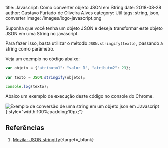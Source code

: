 title: Javascript: Como converter objeto JSON em String
date: 2018-08-28
author: Gustavo Furtado de Oliveira Alves
category: Util
tags: string, json, converter
image: /images/logo-javascript.png

Suponha que você tenha um objeto JSON e deseja transformar este objeto JSON em uma String no javascript.

Para fazer isso, basta utilizar o método `JSON.stringify(texto)`, passando a string como parâmetro.

Veja um exemplo no código abaixo:

```javascript
var objeto = {"atributo1": "valor 1", "atributo2": 23};

var texto = JSON.stringify(objeto);

console.log(texto);
```

Abaixo um exemplo de execução deste código no console do Chrome.

![Exemplo de conversão de uma string em um objeto json em Javascript](/images/converte-json-para-string-em-javascript.gif){:style="width:100%;padding:10px;"}

## Referências

1. [Mozila: JSON.stringify](https://developer.mozilla.org/en-US/docs/Web/JavaScript/Reference/Global_Objects/JSON/stringify){:target=\_blank}
